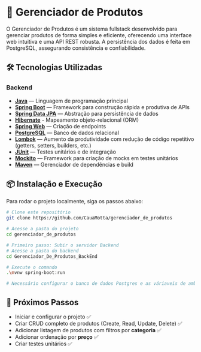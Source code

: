 # 🧾 Gerenciador de Produtos

O Gerenciador de Produtos é um sistema fullstack desenvolvido para gerenciar produtos de forma simples e eficiente, oferecendo uma interface web intuitiva e uma API REST robusta.
A persistência dos dados é feita em PostgreSQL, assegurando consistência e confiabilidade.

## 🛠️ Tecnologias Utilizadas

### Backend

- [**Java**](https://www.java.com/) — Linguagem de programação principal
- [**Spring Boot**](https://spring.io/projects/spring-boot) — Framework para construção rápida e produtiva de APIs
- [**Spring Data JPA**](https://spring.io/projects/spring-data-jpa) — Abstração para persistência de dados
- [**Hibernate**](https://hibernate.org/) - Mapeamento objeto-relacional (ORM)
- [**Spring Web**](https://docs.spring.io/spring-framework/reference/web.html) — Criação de endpoints
- [**PostgreSQL**](https://www.postgresql.org/) — Banco de dados relacional
- [**Lombok**](https://projectlombok.org/) — Aumento da produtividade com redução de código repetitivo (getters, setters, builders, etc.)
- [**JUnit**](https://junit.org/junit5/) — Testes unitários e de integração
- [**Mockito**](https://site.mockito.org/) — Framework para criação de mocks em testes unitários
- [**Maven**](https://maven.apache.org/) — Gerenciador de dependências e build

## 📦 Instalação e Execução

Para rodar o projeto localmente, siga os passos abaixo:

```sh
# Clone este repositório
git clone https://github.com/CauaMotta/gerenciador_de_produtos

# Acesse a pasta do projeto
cd gerenciador_de_produtos

# Primeiro passo: Subir o servidor Backend
# Acesse a pasta do backend
cd Gerenciador_De_Produtos_BackEnd

# Execute o comando
.\mvnw spring-boot:run

# Necessário configurar o banco de dados Postgres e as váriaveis de ambiente
```

## 🚧 Próximos Passos

- Iniciar e configurar o projeto ✅
- Criar CRUD completo de produtos (Create, Read, Update, Delete) ✅
- Adicionar listagem de produtos com filtros por **categoria** ✅
- Adicionar ordenação por **preço** ✅
- Criar testes unitários ✅
